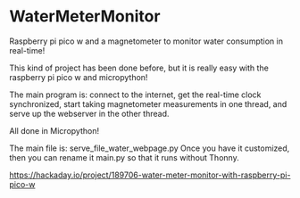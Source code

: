 # WaterMeterMonitor
Raspberry pi pico w and a magnetometer to monitor water consumption in real-time!

This kind of project has been done before, but it is really easy with the raspberry pi pico w and micropython!

The main program is: connect to the internet, get the real-time clock synchronized, start taking magnetometer measurements in one thread, and serve up the webserver in the other thread.

All done in Micropython!

The main file is: serve_file_water_webpage.py  Once you have it customized, then you can rename it main.py so that it runs without Thonny.


https://hackaday.io/project/189706-water-meter-monitor-with-raspberry-pi-pico-w

